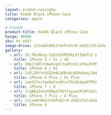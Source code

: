 ```yaml
---
layout: produk-casinghp
title: Kodak Black iPhone Case
categories: apple

# Produk
product-title: Kodak Black iPhone Case
harga: 90000
sku: hn-4437
image-drive: 1stxmAt66kJtdnPvUir0-akQ2iTmliE4a
gallery:
  - url: 1b_FBc8Dxg-lp5c83VM3dkLEtIQm7sZ-s
    title: iPhone 5 / 5s / SE
  - url: 1MxCtGRlrUAw6cg4ltumFcmlixF6x2hHT
    title: iPhone 6 / 6s
  - url: 1aTL1RtYv9SZUeBLbODnAikD9nbqnjJAq
    title: iPhone 6 Plus / 6s Plus
  - url: 1aeS5TeifqeNaYsvHYxnT8sALKppKTPPz
    title: iPhone 7 / 8
  - url: 1lgBEqJoGsXUNgaT4bYYayuacMcNFibSc
    title: iPhone 7 Plus / 8 Plus
  - url: 1stxmAt66kJtdnPvUir0-akQ2iTmliE4a
    title: iPhone X
---
```

